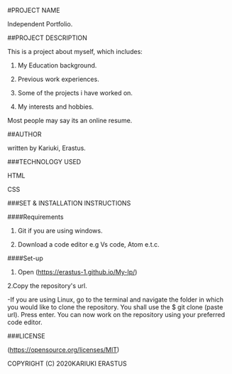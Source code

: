 #PROJECT NAME

Independent Portfolio.

##PROJECT DESCRIPTION

This is a project about myself, which includes:


1. My Education background. 

2. Previous work experiences.

3. Some of the projects i have worked on.

4. My interests and hobbies.

Most people may say its an online resume.

##AUTHOR

written by Kariuki, Erastus.

###TECHNOLOGY USED

HTML

CSS

###SET & INSTALLATION INSTRUCTIONS 

####Requirements
1. Git if you are using windows. 

2. Download a code editor e.g Vs code, Atom e.t.c. 

####Set-up 

1. Open (https://erastus-1.github.io/My-Ip/) 

2.Copy the repository's url. 

 -If you are using Linux, go to the terminal and navigate the folder in which you would like to clone the repository. You shall use the $ git clone (paste url). Press enter. You can now work on the repository using your preferred code editor. 

###LICENSE 

(https://opensource.org/licenses/MIT) 

COPYRIGHT (C) 2020KARIUKI ERASTUS

